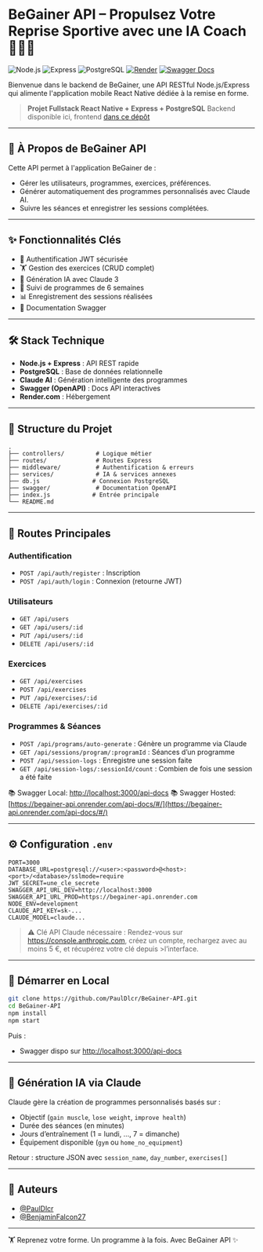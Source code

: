 # BeGainer API – Propulsez Votre Reprise Sportive avec une IA Coach 🧠🏋️‍♂️

![Node.js](https://img.shields.io/badge/Node.js-18.x-green)
![Express](https://img.shields.io/badge/Express.js-4.x-lightgrey)
![PostgreSQL](https://img.shields.io/badge/PostgreSQL-%23336791.svg?style=flat&logo=postgresql&logoColor=white)
[![Render](https://img.shields.io/badge/deploy-render-blue?logo=render)](https://begainer-api.onrender.com)
[![Swagger Docs](https://img.shields.io/badge/API-docs-orange?logo=swagger)](https://begainer-api.onrender.com/api-docs)

Bienvenue dans le backend de BeGainer, une API RESTful Node.js/Express qui alimente l'application mobile React Native dédiée à la remise en forme.

> **Projet Fullstack React Native + Express + PostgreSQL**
> Backend disponible ici, frontend [dans ce dépôt](https://github.com/BenjaminFalcon27/BeGainer-Frontend)

---

## 🌟 À Propos de BeGainer API

Cette API permet à l'application BeGainer de :

* Gérer les utilisateurs, programmes, exercices, préférences.
* Générer automatiquement des programmes personnalisés avec Claude AI.
* Suivre les séances et enregistrer les sessions complétées.

---

## ✨ Fonctionnalités Clés

* 🔐 Authentification JWT sécurisée
* 🏋️ Gestion des exercices (CRUD complet)
* 🧠 Génération IA avec Claude 3
* 📆 Suivi de programmes de 6 semaines
* 📊 Enregistrement des sessions réalisées
* 📄 Documentation Swagger

---

## 🛠️ Stack Technique

* **Node.js + Express** : API REST rapide
* **PostgreSQL** : Base de données relationnelle
* **Claude AI** : Génération intelligente des programmes
* **Swagger (OpenAPI)** : Docs API interactives
* **Render.com** : Hébergement

---

## 📁 Structure du Projet

```
.
├── controllers/         # Logique métier
├── routes/              # Routes Express
├── middleware/          # Authentification & erreurs
├── services/            # IA & services annexes
├── db.js               # Connexion PostgreSQL
├── swagger/             # Documentation OpenAPI
├── index.js            # Entrée principale
└── README.md
```

---

## 🔐 Routes Principales

### Authentification

* `POST /api/auth/register` : Inscription
* `POST /api/auth/login` : Connexion (retourne JWT)

### Utilisateurs

* `GET /api/users`
* `GET /api/users/:id`
* `PUT /api/users/:id`
* `DELETE /api/users/:id`

### Exercices

* `GET /api/exercises`
* `POST /api/exercises`
* `PUT /api/exercises/:id`
* `DELETE /api/exercises/:id`

### Programmes & Séances

* `POST /api/programs/auto-generate` : Génère un programme via Claude
* `GET /api/sessions/program/:programId` : Séances d’un programme
* `POST /api/session-logs` : Enregistre une session faite
* `GET /api/session-logs/:sessionId/count` : Combien de fois une session a été faite

📚 Swagger Local: [http://localhost:3000/api-docs](http://localhost:3000/api-docs)
📚 Swagger Hosted: [https://begainer-api.onrender.com/api-docs/#/](https://begainer-api.onrender.com/api-docs/#/)


---

## ⚙️ Configuration `.env`

```env
PORT=3000
DATABASE_URL=postgresql://<user>:<password>@<host>:<port>/<database>/sslmode=require
JWT_SECRET=une_cle_secrete
SWAGGER_API_URL_DEV=http://localhost:3000
SWAGGER_API_URL_PROD=https://begainer-api.onrender.com
NODE_ENV=development
CLAUDE_API_KEY=sk-...
CLAUDE_MODEL=claude...
```
>⚠️ Clé API Claude nécessaire : Rendez-vous sur https://console.anthropic.com, créez un compte, rechargez avec au moins 5 €, et récupérez votre clé depuis >l’interface.

---

## 🚀 Démarrer en Local

```bash
git clone https://github.com/PaulDlcr/BeGainer-API.git
cd BeGainer-API
npm install
npm start
```

Puis :

* Swagger dispo sur [http://localhost:3000/api-docs](http://localhost:3000/api-docs)

---

## 🧠 Génération IA via Claude

Claude gère la création de programmes personnalisés basés sur :

* Objectif (`gain muscle`, `lose weight`, `improve health`)
* Durée des séances (en minutes)
* Jours d’entraînement (1 = lundi, ..., 7 = dimanche)
* Équipement disponible (`gym` ou `home_no_equipment`)

Retour : structure JSON avec `session_name`, `day_number`, `exercises[]`

---

## 👥 Auteurs

* [@PaulDlcr](https://github.com/PaulDlcr)
* [@BenjaminFalcon27](https://github.com/BenjaminFalcon27)

---

🏋️️ Reprenez votre forme. Un programme à la fois. Avec BeGainer API ✨
